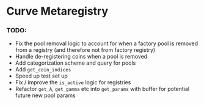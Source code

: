 # Curve Metaregistry

### TODO: 
- Fix the pool removal logic to account for when a factory pool is removed from a registry (and therefore not from factory registry)
- Handle de-registering coins when a pool is removed
- Add categorization scheme and query for pools
- Add `get_coin_indices` 
- Speed up test set up
- Fix / improve the `is_active` logic for registries
- Refactor `get_A`, `get_gamma` etc into `get_params` with buffer for potential future new pool params
